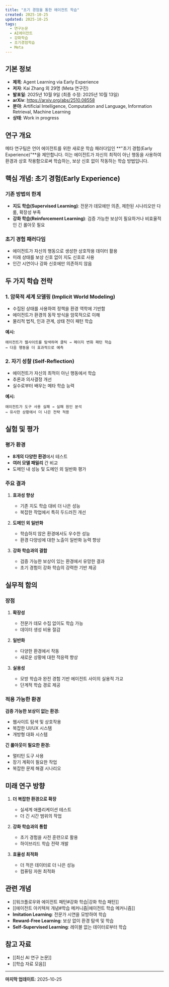 ```yaml
---
title: "초기 경험을 통한 에이전트 학습"
created: 2025-10-25
updated: 2025-10-25
tags:
  - 연구논문
  - AI에이전트
  - 강화학습
  - 조기경험학습
  - Meta
---
```


## 기본 정보

- **제목**: Agent Learning via Early Experience
- **저자**: Kai Zhang 외 29명 (Meta 연구진)
- **발표일**: 2025년 10월 9일 (최종 수정: 2025년 10월 13일)
- **arXiv**: <https://arxiv.org/abs/2510.08558>
- **분야**: Artificial Intelligence, Computation and Language, Information Retrieval, Machine Learning
- **상태**: Work in progress

## 연구 개요

메타 연구팀은 언어 에이전트를 위한 새로운 학습 패러다임인 **"초기 경험(Early Experience)"**을 제안합니다. 이는 에이전트가 자신의 최적이 아닌 행동을 사용하여 환경과 상호 작용함으로써 학습하는, 보상 신호 없이 작동하는 학습 방법입니다.

## 핵심 개념: 초기 경험(Early Experience)

### 기존 방법의 한계

- **지도 학습(Supervised Learning)**: 전문가 데모에만 의존, 제한된 시나리오만 다룸, 확장성 부족
- **강화 학습(Reinforcement Learning)**: 검증 가능한 보상이 필요하거나 비효율적인 긴 롤아웃 필요

### 초기 경험 패러다임

- 에이전트가 자신의 행동으로 생성한 상호작용 데이터 활용
- 미래 상태를 보상 신호 없이 지도 신호로 사용
- 인간 시연이나 강화 신호에만 의존하지 않음

## 두 가지 학습 전략

### 1. 암묵적 세계 모델링 (Implicit World Modeling)

- 수집된 상태를 사용하여 정책을 환경 역학에 기반함
- 에이전트가 환경의 동작 방식을 암묵적으로 이해
- 물리적 법칙, 인과 관계, 상태 전이 패턴 학습

**예시:**

```
에이전트가 웹사이트를 탐색하며 클릭 → 페이지 변화 패턴 학습
→ 다음 행동을 더 효과적으로 예측
```

### 2. 자기 성찰 (Self-Reflection)

- 에이전트가 자신의 최적이 아닌 행동에서 학습
- 추론과 의사결정 개선
- 실수로부터 배우는 메타 학습 능력

**예시:**

```
에이전트가 도구 사용 실패 → 실패 원인 분석
→ 유사한 상황에서 더 나은 전략 적용
```

## 실험 및 평가

### 평가 환경

- **8개의 다양한 환경**에서 테스트
- **여러 모델 패밀리** 간 비교
- 도메인 내 성능 및 도메인 외 일반화 평가

### 주요 결과

1. **효과성 향상**
   - 기존 지도 학습 대비 더 나은 성능
   - 복잡한 작업에서 특히 두드러진 개선

2. **도메인 외 일반화**
   - 학습하지 않은 환경에서도 우수한 성능
   - 환경 다양성에 대한 노출이 일반화 능력 향상

3. **강화 학습과의 결합**
   - 검증 가능한 보상이 있는 환경에서 유망한 결과
   - 초기 경험이 강화 학습의 강력한 기반 제공

## 실무적 함의

### 장점

1. **확장성**
   - 전문가 데모 수집 없이도 학습 가능
   - 데이터 생성 비용 절감

2. **일반화**
   - 다양한 환경에서 작동
   - 새로운 상황에 대한 적응력 향상

3. **실용성**
   - 모방 학습과 완전 경험 기반 에이전트 사이의 실용적 가교
   - 단계적 학습 경로 제공

### 적용 가능한 환경

**검증 가능한 보상이 없는 환경:**

- 웹사이트 탐색 및 상호작용
- 복잡한 UI/UX 시스템
- 개방형 대화 시스템

**긴 롤아웃이 필요한 환경:**

- 멀티턴 도구 사용
- 장기 계획이 필요한 작업
- 복잡한 문제 해결 시나리오

## 미래 연구 방향

1. **더 복잡한 환경으로 확장**
   - 실세계 애플리케이션 테스트
   - 더 긴 시간 범위의 작업

2. **강화 학습과의 통합**
   - 초기 경험을 사전 훈련으로 활용
   - 하이브리드 학습 전략 개발

3. **효율성 최적화**
   - 더 적은 데이터로 더 나은 성능
   - 컴퓨팅 자원 최적화

## 관련 개념

- [[워크플로우와 에이전트 패턴#강화 학습|강화 학습 패턴]]
- [[에이전트 아키텍처 개념#학습 메커니즘|에이전트 학습 메커니즘]]
- **Imitation Learning**: 전문가 시연을 모방하여 학습
- **Reward-Free Learning**: 보상 없이 환경 탐색 및 학습
- **Self-Supervised Learning**: 레이블 없는 데이터로부터 학습

## 참고 자료

- [[최신 AI 연구 논문]]
- [[학습 자료 모음]]

---

**마지막 업데이트**: 2025-10-25
